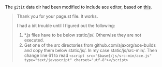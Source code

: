 The `gitit` data dir had been modified to include ace editor, based on [this](https://gist.github.com/lmullen/e2d2d4aabf84220c517a).


> Thank you for your page.st file. It works.
> 
> I had a bit trouble until I figured out the following:
> 
> 1. *.js files have to be below static/js/. Otherwise they are not executed.
> 2. Get one of the src directories from github.com/ajaxorg/ace-builds and copy them below static/js/. In my case static/js/src-min/. Then change line 61 to read `<script src="$base$/js/src-min/ace.js" type="text/javascript" charset="utf-8"></script>`

